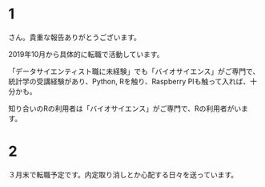 # 1 
さん。貴重な報告ありがとうございます。

2019年10月から具体的に転職で活動しています。

「データサイエンティスト職に未経験」でも「バイオサイエンス」がご専門で、統計学の受講経験があり、Python, Rを触り、Raspberry PIも触って入れば、十分かも。

知り合いのRの利用者は「バイオサイエンス」がご専門で、Rの利用者がいます。

# 2
３月末で転職予定です。内定取り消しとか心配する日々を送っています。
